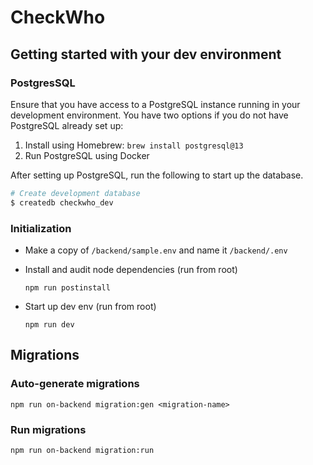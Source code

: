 # CheckWho

## Getting started with your dev environment

### PostgresSQL

Ensure that you have access to a PostgreSQL instance running in your development environment. You have two options if you
do not have PostgreSQL already set up:

1. Install using Homebrew: `brew install postgresql@13`
2. Run PostgreSQL using Docker

After setting up PostgreSQL, run the following to start up the database.

```sh
# Create development database
$ createdb checkwho_dev
```

### Initialization

- Make a copy of `/backend/sample.env` and name it `/backend/.env`


- Install and audit node dependencies (run from root)
    ```
    npm run postinstall
    ```

- Start up dev env (run from root)
    ```
    npm run dev
    ```

## Migrations

### Auto-generate migrations
```
npm run on-backend migration:gen <migration-name>
```
### Run migrations

```
npm run on-backend migration:run
```
